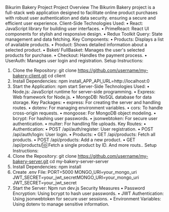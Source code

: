 Bikurim Bakery Project
Project Overview
The Bikurim Bakery project is a full-stack web application designed to facilitate online product purchases with robust user authentication and data security. ensuring a secure and efficient user experience.
Client-Side
Technologies Used:
•	React: JavaScript library for building user interfaces.
•	PrimeReact: React UI components for stylish and responsive design.
•	Redux Toolkit Query: State management and data fetching.
Key Components:
•	Products: Displays a list of available products.
•	Product: Shows detailed information about a selected product.
•	Bsket/ FullBasket: Manages the user's selected products for purchase.
•	Checkout: Handles the payment process.
•	UserAuth: Manages user login and registration.
Setup Instructions:
1.	Clone the Repository:
git clone https://github.com/username/my-bakery-client.git
cd client
2.	Install Dependencies:
npm install_APP_API_URL=http://localhost:0 
3.	Start the Application:
npm start
Server-Side
Technologies Used:
•	Node.js: JavaScript runtime for server-side programming.
•	Express: Web framework for Node.js.
•	MongoDB: NoSQL database for data storage.
Key Packages:
•	express: For creating the server and handling routes.
•	dotenv: For managing environment variables.
•	cors: To handle cross-origin requests.
•	mongoose: For MongoDB object modeling.
•	bcrypt: For hashing user passwords.
•	jsonwebtoken: For secure user authentication.
•	multer: For handling file uploads.
Key Routes:
•	Authentication:
•	POST /api/auth/register: User registration.
•	POST /api/auth/login: User login.
•	Products:
•	GET /api/products: Fetch all products.
•	POST /api/products: Add a new product.
•	GET /api/products/:id: Fetch a single product by ID.
    And more routs..
Setup Instructions:
1.	Clone the Repository:
git clone https://github.com/username/my-bakery-server.git
cd my-bakery-server-server 
2.	Install Dependencies:
npm install
3.	Create .env File:
PORT=5000
MONGO_URI=your_mongo_uri
JWT_SECRET=your_jwt_secretMONGO_URI=your_mongo_uri JWT_SECRET=your_jwt_secret 
4.	Start the Server:
Npm run dev.js 
Security Measures
•	Password Encryption: Using bcrypt to hash user passwords.
•	JWT Authentication: Using jsonwebtoken for secure user sessions.
•	Environment Variables: Using dotenv to manage sensitive information.


